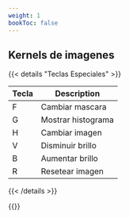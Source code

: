 ```yaml
---
weight: 1
bookToc: false
---
```

## Kernels de imagenes

{{< details "Teclas Especiales" >}}

| Tecla            | Description        |
| ---------------- | ------------------ |
| F                | Cambiar mascara    |
| G                | Mostrar histograma |
| H                | Cambiar imagen     |
| V                | Disminuir brillo   |
| B                | Aumentar brillo    |
| R                | Resetear imagen    |
{{< /details >}}

{{<p5-iframe ver="1.4.2" sketch="/showcase/sketches/masking.js" width="600" height="800" marginHeight="0" marginWidth="0" frameBorder="0" scrolling="no">}}
